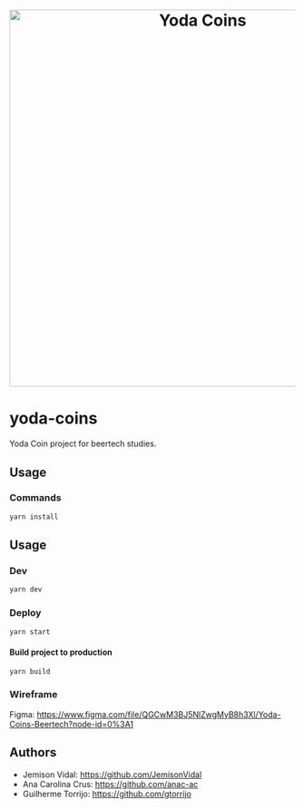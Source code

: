 <h1 align="center"><img src="https://beertech-lupulo-yoda.herokuapp.com/static/media/logo-letters.b9acc68a.svg" alt="Yoda Coins" width="665" /></h1>
<p align="center">
  
# yoda-coins
Yoda Coin project for beertech studies.

## Usage

### Commands

```sh
yarn install
```

## Usage

### Dev

```sh
yarn dev
```

### Deploy
```sh
yarn start
```

#### Build project to production

```sh
yarn build
```
### Wireframe

Figma: https://www.figma.com/file/QGCwM3BJ5NlZwgMyB8h3Xl/Yoda-Coins-Beertech?node-id=0%3A1

## Authors
- Jemison Vidal: https://github.com/JemisonVidal
- Ana Carolina Crus: https://github.com/anac-ac
- Guilherme Torrijo: https://github.com/gtorrijo
